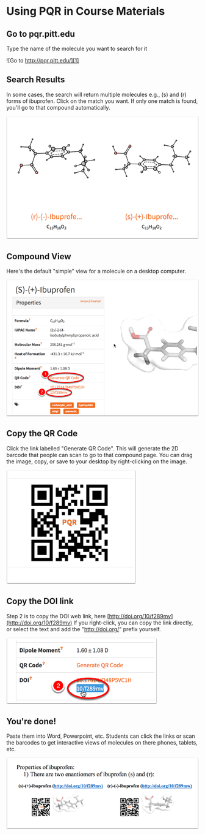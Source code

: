 # Using PQR in Course Materials

## Go to pqr.pitt.edu

Type the name of the molecule you want to search for it

![Go to http://pqr.pitt.edu/][1]

[1]: images/pqr/go-to-http---pqrpittedu-.png

## Search Results

In some cases, the search will return multiple molecules e.g., (s) and (r) forms of ibuprofen. Click on the match you want. If only one match is found, you'll go to that compound automatically.

![Search Results][2]

[2]: images/pqr/search-results.png

## Compound View

Here's the default "simple" view for a molecule on a desktop computer.

![Compound View][3]

[3]: images/pqr/compound-view.png

## Copy the QR Code

Click the link labelled "Generate QR Code". This will generate the 2D barcode that people can scan to go to that compound page. You can drag the image, copy, or save to your desktop by right-clicking on the image.

![Copy the QR Code][4]

[4]: images/pqr/copy-the-qr-code.png

## Copy the DOI link

Step 2 is to copy the DOI web link, here [http://doi.org/10/f289mv](http://doi.org/10/f289mv)   If you right-click, you can copy the link directly, or select the text and add the "http://doi.org/" prefix yourself.

![Copy the DOI link][5]

[5]: images/pqr/copy-the-doi-link.png

## You're done!

Paste them into Word, Powerpoint, etc. Students can click the links or scan the barcodes to get interactive views of molecules on there phones, tablets, etc.

![You&apos;re done!][6]

[6]: images/pqr/you-re-done-.png
